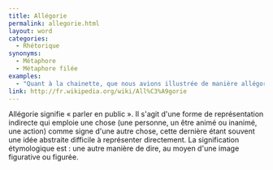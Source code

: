 ```yaml
---
title: Allégorie
permalink: allegorie.html
layout: word
categories:
  - Rhétorique
synonyms:
  - Métaphore
  - Métaphore filée
examples:
  - "Quant à la chainette, que nous avions illustrée de manière allégorique la semaine dernière, nous y reviendrons plus loin dans le cours."
link: http://fr.wikipedia.org/wiki/All%C3%A9gorie
---
```


Allégorie signifie « parler en public ». Il s'agit d'une forme de représentation indirecte qui emploie une chose (une personne, un être animé ou inanimé, une action) comme signe d'une autre chose, cette dernière étant souvent une idée abstraite difficile à représenter directement. La signification étymologique est : une autre manière de dire, au moyen d'une image figurative ou figurée.

